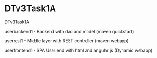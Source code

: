 # DTv3Task1A
DTv3Task1A

userbackend1 - Backend with dao and model (maven quickstart)

userrest1 - Middle layer with REST controller (maven webapp)

userfrontend1 - SPA User end with html and angular js (Dynamic webapp)

